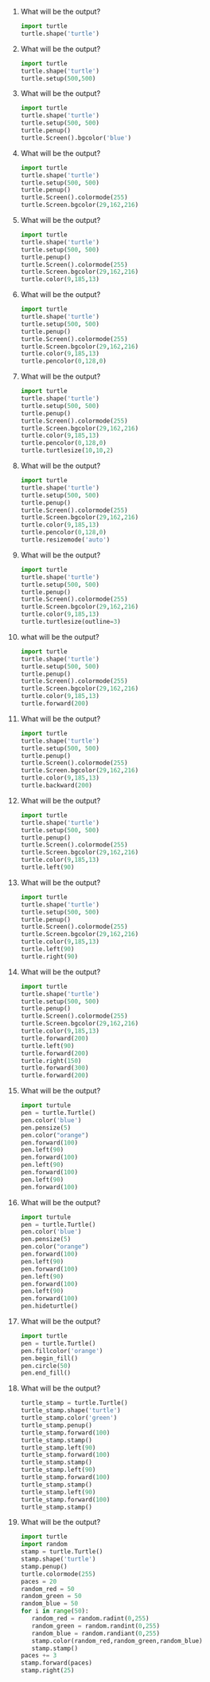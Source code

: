 1. What will be the output?
   ```python
   import turtle
   turtle.shape('turtle')
   ```
1. What will be the output?
   ```python
   import turtle
   turtle.shape('turtle')
   turtle.setup(500,500)
   ```
1. What will be the output?
   ```python
   import turtle
   turtle.shape('turtle')
   turtle.setup(500, 500)
   turtle.penup()
   turtle.Screen().bgcolor('blue')
   ```
1. What will be the output?
   ```python
   import turtle
   turtle.shape('turtle')
   turtle.setup(500, 500)
   turtle.penup()
   turtle.Screen().colormode(255)
   turtle.Screen.bgcolor(29,162,216)
   ```
1. What will be the output?
   ```python
   import turtle
   turtle.shape('turtle')
   turtle.setup(500, 500)
   turtle.penup()
   turtle.Screen().colormode(255)
   turtle.Screen.bgcolor(29,162,216)
   turtle.color(9,185,13)
   ```
1. What will be the output?
   ```python
   import turtle
   turtle.shape('turtle')
   turtle.setup(500, 500)
   turtle.penup()
   turtle.Screen().colormode(255)
   turtle.Screen.bgcolor(29,162,216)
   turtle.color(9,185,13)
   turtle.pencolor(0,128,0)
   ```
1. What will be the output?
   ```python
   import turtle
   turtle.shape('turtle')
   turtle.setup(500, 500)
   turtle.penup()
   turtle.Screen().colormode(255)
   turtle.Screen.bgcolor(29,162,216)
   turtle.color(9,185,13)
   turtle.pencolor(0,128,0)
   turtle.turtlesize(10,10,2)
   ```
1. What will be the output?
   ```python
   import turtle
   turtle.shape('turtle')
   turtle.setup(500, 500)
   turtle.penup()
   turtle.Screen().colormode(255)
   turtle.Screen.bgcolor(29,162,216)
   turtle.color(9,185,13)
   turtle.pencolor(0,128,0)
   turtle.resizemode('auto')
   ```
1. What will be the output?
   ```python
   import turtle
   turtle.shape('turtle')
   turtle.setup(500, 500)
   turtle.penup()
   turtle.Screen().colormode(255)
   turtle.Screen.bgcolor(29,162,216)
   turtle.color(9,185,13)
   turtle.turtlesize(outline=3)
   ```
1. what will be the output?
   ```python
   import turtle
   turtle.shape('turtle')
   turtle.setup(500, 500)
   turtle.penup()
   turtle.Screen().colormode(255)
   turtle.Screen.bgcolor(29,162,216)
   turtle.color(9,185,13)
   turtle.forward(200)
   ```
1. What will be the output?
   ```python
   import turtle
   turtle.shape('turtle')
   turtle.setup(500, 500)
   turtle.penup()
   turtle.Screen().colormode(255)
   turtle.Screen.bgcolor(29,162,216)
   turtle.color(9,185,13)
   turtle.backward(200)  
   ```
1. What will be the output?
   ```python
   import turtle
   turtle.shape('turtle')
   turtle.setup(500, 500)
   turtle.penup()
   turtle.Screen().colormode(255)
   turtle.Screen.bgcolor(29,162,216)
   turtle.color(9,185,13)
   turtle.left(90) 
   ```
1. What will be the output?
   ```python
   import turtle
   turtle.shape('turtle')
   turtle.setup(500, 500)
   turtle.penup()
   turtle.Screen().colormode(255)
   turtle.Screen.bgcolor(29,162,216)
   turtle.color(9,185,13)
   turtle.left(90)
   turtle.right(90)
   ```
1. What will be the output?
   ```python
   import turtle
   turtle.shape('turtle')
   turtle.setup(500, 500)
   turtle.penup()
   turtle.Screen().colormode(255)
   turtle.Screen.bgcolor(29,162,216)
   turtle.color(9,185,13)
   turtle.forward(200)
   turtle.left(90)
   turtle.forward(200)
   turtle.right(150)
   turtle.forward(300)
   turtle.forward(200)
   ```
1. What will be the output?
   ```python
   import turtule
   pen = turtle.Turtle()
   pen.color('blue')
   pen.pensize(5)
   pen.color("orange")
   pen.forward(100)
   pen.left(90)
   pen.forward(100)
   pen.left(90)
   pen.forward(100)
   pen.left(90)
   pen.forward(100)
   ```
1. What will be the output?
   ```python
   import turtule
   pen = turtle.Turtle()
   pen.color('blue')
   pen.pensize(5)
   pen.color("orange")
   pen.forward(100)
   pen.left(90)
   pen.forward(100)
   pen.left(90)
   pen.forward(100)
   pen.left(90)
   pen.forward(100)
   pen.hideturtle()
   ```
   
1. What will be the output?
   ```python
   import turtle
   pen = turtle.Turtle()
   pen.fillcolor('orange')
   pen.begin_fill()
   pen.circle(50)
   pen.end_fill()
   ```
1. What will be the output?
   ```python
   turtle_stamp = turtle.Turtle()
   turtle_stamp.shape('turtle')
   turtle_stamp.color('green')
   turtle_stamp.penup()
   turtle_stamp.forward(100)
   turtle_stamp.stamp()
   turtle_stamp.left(90)
   turtle_stamp.forward(100)
   turtle_stamp.stamp()
   turtle_stamp.left(90)
   turtle_stamp.forward(100)
   turtle_stamp.stamp()
   turtle_stamp.left(90)
   turtle_stamp.forward(100)
   turtle_stamp.stamp()
   ```
1. What will be the output?
   ```python
   import turtle
   import random
   stamp = turtle.Turtle()
   stamp.shape('turtle')
   stamp.penup()
   turtle.colormode(255)
   paces = 20
   random_red = 50
   random_green = 50
   random_blue = 50
   for i in range(50):
      random_red = random.radint(0,255)
      random_green = random.randint(0,255)
      random_blue = random.randiant(0,255)
      stamp.color(random_red,random_green,random_blue)
      stamp.stamp()
   paces += 3
   stamp.forward(paces)
   stamp.right(25)
   ```
